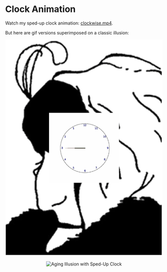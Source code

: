 # Clock Animation
Watch my sped-up clock animation: [clockwise.mp4](https://github.com/adams-charleen/clock_animation/raw/main/clockwise.mp4).

But here are gif versions superimposed on a classic illusion: 


<p align="center">
<img src="transparent_overlay_clock.gif" alt="Aging Illusion with Broken Clock">
</p>







<p align="center">
<img src="overlay_clock.gif" alt="Aging Illusion with Sped-Up Clock">
</p>

